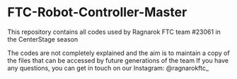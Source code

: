 # FTC-Robot-Controller-Master
This repository contains all codes used by Ragnarok FTC team #23061 in the CenterStage season

The codes are not completely explained and the aim is to maintain a copy of the files that can be accessed by future generations of the team
If you have any questions, you can get in touch on our Instagram: @ragnarokftc_
